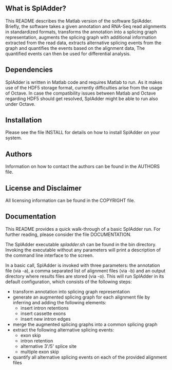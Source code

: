 What is SplAdder?
-----------------

This README describes the Matlab version of the software SplAdder. Briefly, the
software takes a given annotation and RNA-Seq read alignments in standardized
formats, transforms the annotation into a splicing graph representation,
augments the splicing graph with additional information extracted from the read data,
extracts alternative splicing events from the graph and quantifies the events
based on the alignment data, The quantified events can then be used for
differential analysis.

Dependencies
------------

SplAdder is written in Matlab code and requires Matlab to run. As it makes use
of the HDF5 storage format, currently difficulties arise from the usage of
Octave. In case the compatibility issues between Matlab and Octave regarding
HDF5 should get resolved, SplAdder might be able to run also under Octave.

Installation
------------

Please see the file INSTALL for details on how to install SplAdder on your
system.

Authors
-------

Information on how to contact the authors can be found in the AUTHORS file.

License and Disclaimer
----------------------

All licensing information can be found in the COPYRIGHT file.

Documentation
-------------

This README provides a quick walk-through of a basic SplAdder run. For further
reading, please consider the file DOCUMENTATION.

The SplAdder executable *spladder.sh* can be found in the bin directory.
Invoking the executable without any parameters will print a description of the
command line interface to the screen.

In a basic call, SplAdder is invoked with three parameters: the annotation file
(via -a), a comma separated list of alignment files (via -b) and an output
directory where results files are stored (via -o). This will run SplAdder in its
default configuration, which consists of the following steps:

* transform annotation into splicing graph representation
* generate an augmented splicing graph for each alignment file by inferring and
  adding the following elements:
    - insert intron retentions
    - insert cassette exons
    - insert new intron edges
* merge the augmented splicing graphs into a common splicing graph
* extract the following alternative splicing events:
    - exon skip
    - intron retention
    - alternative 3'/5' splice site
    - multiple exon skip
* quantify all alternative splicing events on each of the provided alignment
  files
